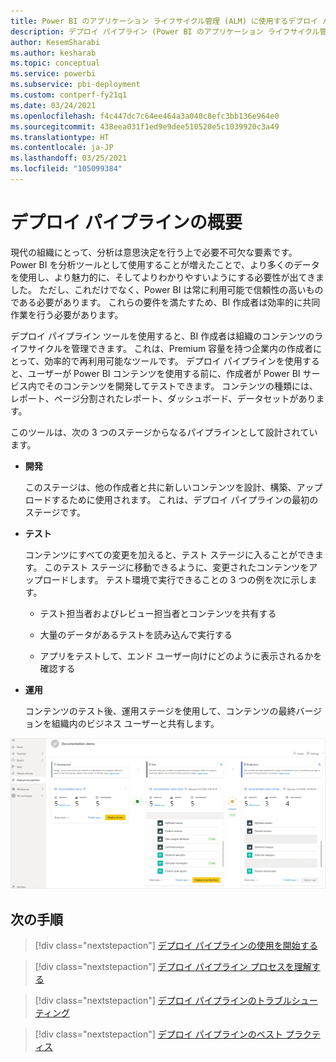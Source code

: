 ```yaml
---
title: Power BI のアプリケーション ライフサイクル管理 (ALM) に使用するデプロイ パイプラインの概要
description: デプロイ パイプライン (Power BI のアプリケーション ライフサイクル管理 (ALM) ツール) の概要を紹介します
author: KesemSharabi
ms.author: kesharab
ms.topic: conceptual
ms.service: powerbi
ms.subservice: pbi-deployment
ms.custom: contperf-fy21q1
ms.date: 03/24/2021
ms.openlocfilehash: f4c447dc7c64ee464a3a040c8efc3bb136e964e0
ms.sourcegitcommit: 438eea031f1ed9e9dee510520e5c1039920c3a49
ms.translationtype: HT
ms.contentlocale: ja-JP
ms.lasthandoff: 03/25/2021
ms.locfileid: "105099384"
---
```

# <a name="introduction-to-deployment-pipelines"></a>デプロイ パイプラインの概要

現代の組織にとって、分析は意思決定を行う上で必要不可欠な要素です。 Power BI を分析ツールとして使用することが増えたことで、より多くのデータを使用し、より魅力的に、そしてよりわかりやすいようにする必要性が出てきました。 ただし、これだけでなく、Power BI は常に利用可能で信頼性の高いものである必要があります。 これらの要件を満たすため、BI 作成者は効率的に共同作業を行う必要があります。

デプロイ パイプライン ツールを使用すると、BI 作成者は組織のコンテンツのライフサイクルを管理できます。 これは、Premium 容量を持つ企業内の作成者にとって、効率的で再利用可能なツールです。 デプロイ パイプラインを使用すると、ユーザーが Power BI コンテンツを使用する前に、作成者が Power BI サービス内でそのコンテンツを開発してテストできます。 コンテンツの種類には、レポート、ページ分割されたレポート、ダッシュボード、データセットがあります。

このツールは、次の 3 つのステージからなるパイプラインとして設計されています。

* **<a name="development"></a>開発**
    
    このステージは、他の作成者と共に新しいコンテンツを設計、構築、アップロードするために使用されます。 これは、デプロイ パイプラインの最初のステージです。

* **<a name="test"></a>テスト**

    コンテンツにすべての変更を加えると、テスト ステージに入ることができます。 このテスト ステージに移動できるように、変更されたコンテンツをアップロードします。 テスト環境で実行できることの 3 つの例を次に示します。

    * テスト担当者およびレビュー担当者とコンテンツを共有する

    * 大量のデータがあるテストを読み込んで実行する

    * アプリをテストして、エンド ユーザー向けにどのように表示されるかを確認する

* **<a name="production"></a>運用**

    コンテンツのテスト後、運用ステージを使用して、コンテンツの最終バージョンを組織内のビジネス ユーザーと共有します。

![開発、テスト、運用という 3 つのステージすべてが設定された、動作中のデプロイ パイプラインのスクリーンショット。](media/deployment-pipelines-overview/deployment-pipelines.png)

## <a name="next-steps"></a>次の手順

>[!div class="nextstepaction"]
>[デプロイ パイプラインの使用を開始する](deployment-pipelines-get-started.md)

>[!div class="nextstepaction"]
>[デプロイ パイプライン プロセスを理解する](deployment-pipelines-process.md)

>[!div class="nextstepaction"]
>[デプロイ パイプラインのトラブルシューティング](deployment-pipelines-troubleshooting.md)

>[!div class="nextstepaction"]
>[デプロイ パイプラインのベスト プラクティス](deployment-pipelines-best-practices.md)
